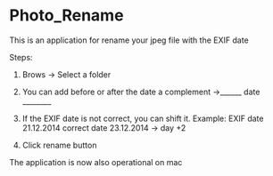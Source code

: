 Photo_Rename
============
This is an application for rename your jpeg file with the EXIF date

Steps:

1)	Brows -> Select a folder

2)	You can add before or after the date a complement ->______ date ________ 

3)	If the EXIF date is not correct, you can shift it. Example:  EXIF date 21.12.2014 correct date 23.12.2014 -> day +2

4)	Click rename button


The application is now also operational on mac 
